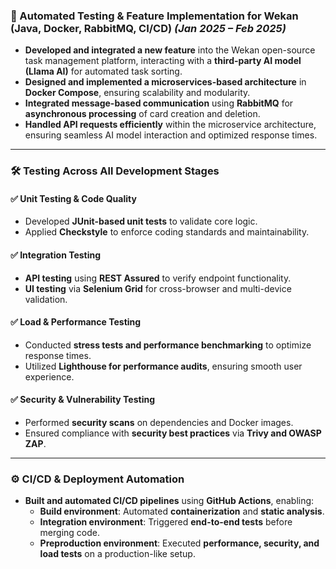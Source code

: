 ### 🚀 Automated Testing & Feature Implementation for Wekan (Java, Docker, RabbitMQ, CI/CD) _(Jan 2025 – Feb 2025)_

- **Developed and integrated a new feature** into the Wekan open-source task management platform, interacting with a **third-party AI model (Llama AI)** for automated task sorting.
- **Designed and implemented a microservices-based architecture** in **Docker Compose**, ensuring scalability and modularity.
- **Integrated message-based communication** using **RabbitMQ** for **asynchronous processing** of card creation and deletion.
- **Handled API requests efficiently** within the microservice architecture, ensuring seamless AI model interaction and optimized response times.

---

### 🛠️ **Testing Across All Development Stages**

#### **✅ Unit Testing & Code Quality**
- Developed **JUnit-based unit tests** to validate core logic.
- Applied **Checkstyle** to enforce coding standards and maintainability.

#### **✅ Integration Testing**
- **API testing** using **REST Assured** to verify endpoint functionality.
- **UI testing** via **Selenium Grid** for cross-browser and multi-device validation.

#### **✅ Load & Performance Testing**
- Conducted **stress tests and performance benchmarking** to optimize response times.
- Utilized **Lighthouse for performance audits**, ensuring smooth user experience.

#### **✅ Security & Vulnerability Testing**
- Performed **security scans** on dependencies and Docker images.
- Ensured compliance with **security best practices** via **Trivy and OWASP ZAP**.

---

### ⚙️ **CI/CD & Deployment Automation**
- **Built and automated CI/CD pipelines** using **GitHub Actions**, enabling:
  - **Build environment**: Automated **containerization** and **static analysis**.
  - **Integration environment**: Triggered **end-to-end tests** before merging code.
  - **Preproduction environment**: Executed **performance, security, and load tests** on a production-like setup.
